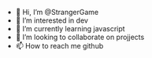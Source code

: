 - 👋 Hi, I’m @StrangerGame
- 👀 I’m interested in dev
- 🌱 I’m currently learning javascript
- 💞️ I’m looking to collaborate on projjects
- 📫 How to reach me github

<!---
StrangerGame/StrangerGame is a ✨ special ✨ repository because its `README.md` (this file) appears on your GitHub profile.
You can click the Preview link to take a look at your changes.
--->
